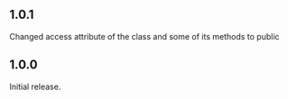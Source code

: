 ## 1.0.1

Changed access attribute of the class and some of its methods to public

## 1.0.0

Initial release.
